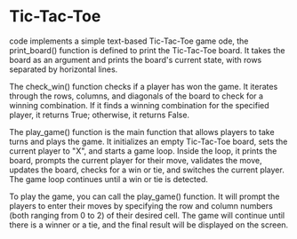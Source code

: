 # Tic-Tac-Toe
 code implements a simple text-based Tic-Tac-Toe game
ode, the print_board() function is defined to print the Tic-Tac-Toe board. It takes the board as an argument and prints the board's current state, with rows separated by horizontal lines.

The check_win() function checks if a player has won the game. It iterates through the rows, columns, and diagonals of the board to check for a winning combination. If it finds a winning combination for the specified player, it returns True; otherwise, it returns False.

The play_game() function is the main function that allows players to take turns and plays the game. It initializes an empty Tic-Tac-Toe board, sets the current player to "X", and starts a game loop. Inside the loop, it prints the board, prompts the current player for their move, validates the move, updates the board, checks for a win or tie, and switches the current player. The game loop continues until a win or tie is detected.

To play the game, you can call the play_game() function. It will prompt the players to enter their moves by specifying the row and column numbers (both ranging from 0 to 2) of their desired cell. The game will continue until there is a winner or a tie, and the final result will be displayed on the screen.
